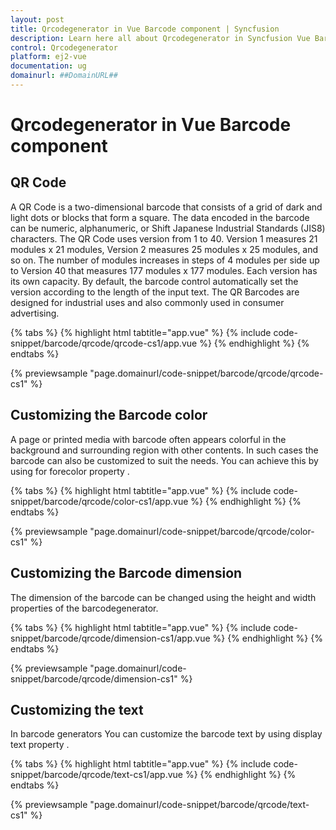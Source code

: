```yaml
---
layout: post
title: Qrcodegenerator in Vue Barcode component | Syncfusion
description: Learn here all about Qrcodegenerator in Syncfusion Vue Barcode component of Syncfusion Essential JS 2 and more.
control: Qrcodegenerator 
platform: ej2-vue
documentation: ug
domainurl: ##DomainURL##
---
```


# Qrcodegenerator in Vue Barcode component

## QR Code

A QR Code is a two-dimensional barcode that consists of a grid of dark and light dots or blocks that form a square. The data encoded in the barcode can be numeric, alphanumeric, or Shift Japanese Industrial Standards (JIS8) characters. The QR Code uses version from 1 to 40. Version 1 measures 21 modules x 21 modules, Version 2 measures 25 modules x 25 modules, and so on. The number of modules increases in steps of 4 modules per side up to Version 40 that measures 177 modules x 177 modules. Each version has its own capacity. By default, the barcode control automatically set the version according to the length of the input text. The QR Barcodes are designed for industrial uses and also commonly used in consumer advertising.

{% tabs %}
{% highlight html tabtitle="app.vue" %}
{% include code-snippet/barcode/qrcode/qrcode-cs1/app.vue %}
{% endhighlight %}
{% endtabs %}
        
{% previewsample "page.domainurl/code-snippet/barcode/qrcode/qrcode-cs1" %}

## Customizing the Barcode color

A page or printed media with barcode often appears colorful in the background and surrounding region with other contents. In such cases the barcode can also be customized to suit the needs. You can achieve this by using for forecolor property .

{% tabs %}
{% highlight html tabtitle="app.vue" %}
{% include code-snippet/barcode/qrcode/color-cs1/app.vue %}
{% endhighlight %}
{% endtabs %}
        
{% previewsample "page.domainurl/code-snippet/barcode/qrcode/color-cs1" %}

## Customizing the Barcode dimension

The dimension of the barcode can be changed using the height and width properties of the barcodegenerator.

{% tabs %}
{% highlight html tabtitle="app.vue" %}
{% include code-snippet/barcode/qrcode/dimension-cs1/app.vue %}
{% endhighlight %}
{% endtabs %}
        
{% previewsample "page.domainurl/code-snippet/barcode/qrcode/dimension-cs1" %}

## Customizing the text

In barcode generators You can customize the barcode text by using display text property .

{% tabs %}
{% highlight html tabtitle="app.vue" %}
{% include code-snippet/barcode/qrcode/text-cs1/app.vue %}
{% endhighlight %}
{% endtabs %}
        
{% previewsample "page.domainurl/code-snippet/barcode/qrcode/text-cs1" %}